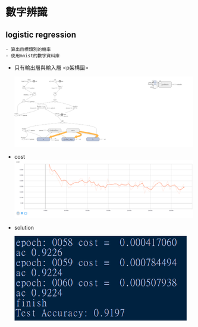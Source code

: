 # 數字辨識

## logistic regression 
	- 算出目標類別的機率
	- 使用mnist的數字資料庫

- 只有輸出層與輸入層
	<p架構圖></p>
	<img src="img/graph.png"/>
- cost
	<img src="img/cost.png">

- solution

	<img src="img/solution.png">
